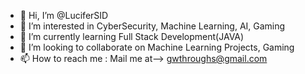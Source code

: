 - 👋 Hi, I’m @LuciferSID
- 👀 I’m interested in CyberSecurity, Machine Learning, AI, Gaming
- 🌱 I’m currently learning Full Stack Development(JAVA)
- 💞️ I’m looking to collaborate on Machine Learning Projects, Gaming 
- 📫 How to reach me : Mail me at--> gwthroughs@gmail.com

<!---
LuciferSID/LuciferSID is a ✨ special ✨ repository because its `README.md` (this file) appears on your GitHub profile.
You can click the Preview link to take a look at your changes.
--->
